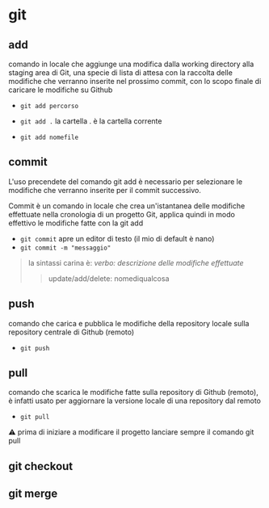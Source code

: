 # git


## add

comando in locale che aggiunge una modifica dalla working directory alla staging area di Git, una specie di lista di attesa con la raccolta delle modifiche che verranno inserite nel prossimo commit, con lo scopo finale di caricare le modifiche su Github

- `git add percorso`

- `git add .` la cartella . è la cartella corrente

- `git add nomefile` 


## commit

L'uso precendete del comando git add è necessario per selezionare le modifiche che verranno inserite per il commit successivo.

Commit è un comando in locale che crea un'istantanea delle modifiche effettuate nella cronologia di un progetto Git, applica quindi in modo effettivo le modifiche fatte con la git add

- `git commit` apre un editor di testo (il mio di default è nano)
- `git commit -m "messaggio"`

> la sintassi carina è: _verbo: descrizione delle modifiche effettuate_
>> update/add/delete: nomediqualcosa


## push 

comando che carica e pubblica le modifiche della repository locale sulla repository centrale di Github (remoto)

- `git push`


## pull

comando che scarica le modifiche fatte sulla repository di Github (remoto), è infatti usato per aggiornare la versione locale di una repository dal remoto

- `git pull`

⚠️ prima di iniziare a modificare il progetto lanciare sempre il comando git pull


## git checkout


## git merge
